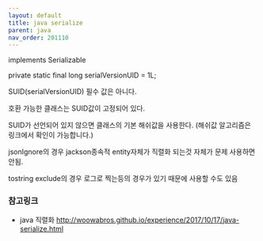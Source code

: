 ```yaml
---
layout: default
title: java serialize
parent: java
nav_order: 201110
---
```


implements Serializable

private static final long serialVersionUID = 1L;

SUID(serialVersionUID) 필수 값은 아니다.

호환 가능한 클래스는 SUID값이 고정되어 있다.

SUID가 선언되어 있지 않으면 클래스의 기본 해쉬값을 사용한다. (해쉬값 알고리즘은 링크에서 확인이 가능합니다.)

jsonIgnore의 경우 jackson종속적 entity자체가 직렬화 되는것 자체가 문제 사용하면 안됨.

tostring exclude의 경우 로그로 찍는등의 경우가 있기 때문에 사용할 수도 있음

### 참고링크
* java 직렬화 <http://woowabros.github.io/experience/2017/10/17/java-serialize.html>
